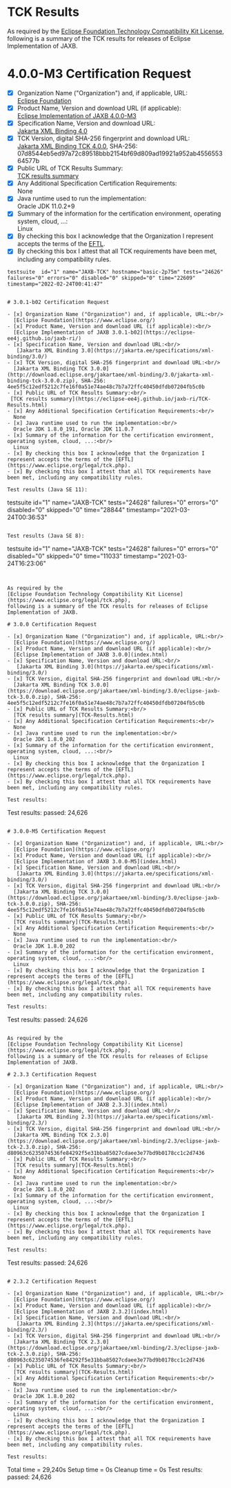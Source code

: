 TCK Results
===========

As required by the
[Eclipse Foundation Technology Compatibility Kit License](https://www.eclipse.org/legal/tck.php),
following is a summary of the TCK results for releases of Eclipse Implementation of JAXB.

# 4.0.0-M3 Certification Request

- [x] Organization Name ("Organization") and, if applicable, URL:<br/>
  [Eclipse Foundation](https://www.eclipse.org/)
- [x] Product Name, Version and download URL (if applicable):<br/>
  [Eclipse Implementation of JAXB 4.0.0-M3](https://github.com/eclipse-ee4j/jaxb-ri/releases/tag/4.0.0-M3-RI)
- [x] Specification Name, Version and download URL:<br/>
   [Jakarta XML Binding 4.0](https://jakarta.ee/specifications/xml-binding/4.0/)
- [x] TCK Version, digital SHA-256 fingerprint and download URL:<br/>
  [Jakarta XML Binding TCK 4.0.0](http://download.eclipse.org/jakartaee/xml-binding/4.0/jakarta-xml-binding-tck-4.0.0.zip), SHA-256: 07d8544eb5ed97a72c89518bbb2154bf69d809ad19921a952ab455655364577b
- [x] Public URL of TCK Results Summary:<br/>
 [TCK results summary](https://eclipse-ee4j.github.io/jaxb-ri/TCK-Results.html)
- [x] Any Additional Specification Certification Requirements:<br/>
  None
- [x] Java runtime used to run the implementation:<br/>
    Oracle JDK 11.0.2+9
- [x] Summary of the information for the certification environment, operating system, cloud, ...:<br/>
  Linux
- [x] By checking this box I acknowledge that the Organization I represent accepts the terms of the [EFTL](https://www.eclipse.org/legal/tck.php).
- [x] By checking this box I attest that all TCK requirements have been met, including any compatibility rules.

```
testsuite  id="1" name="JAXB-TCK" hostname="basic-2p75m" tests="24626" failures="0" errors="0" disabled="0" skipped="0" time="22609" timestamp="2022-02-24T00:41:47"


# 3.0.1-b02 Certification Request

- [x] Organization Name ("Organization") and, if applicable, URL:<br/>
  [Eclipse Foundation](https://www.eclipse.org/)
- [x] Product Name, Version and download URL (if applicable):<br/>
  [Eclipse Implementation of JAXB 3.0.1-b02](https://eclipse-ee4j.github.io/jaxb-ri/)
- [x] Specification Name, Version and download URL:<br/>
   [Jakarta XML Binding 3.0](https://jakarta.ee/specifications/xml-binding/3.0/)
- [x] TCK Version, digital SHA-256 fingerprint and download URL:<br/>
  [Jakarta XML Binding TCK 3.0.0](http://download.eclipse.org/jakartaee/xml-binding/3.0/jakarta-xml-binding-tck-3.0.0.zip), SHA-256: 4ee5f5c12edf5212c7fe16f0a51e74ae48c7b7a72ffc40450dfdb07204fb5c0b
- [x] Public URL of TCK Results Summary:<br/>
 [TCK results summary](https://eclipse-ee4j.github.io/jaxb-ri/TCK-Results.html)
- [x] Any Additional Specification Certification Requirements:<br/>
  None
- [x] Java runtime used to run the implementation:<br/>
  Oracle JDK 1.8.0_191, Oracle JDK 11.0.7
- [x] Summary of the information for the certification environment, operating system, cloud, ...:<br/>
  Linux
- [x] By checking this box I acknowledge that the Organization I represent accepts the terms of the [EFTL](https://www.eclipse.org/legal/tck.php).
- [x] By checking this box I attest that all TCK requirements have been met, including any compatibility rules.

Test results (Java SE 11):

```
testsuite  id="1" name="JAXB-TCK" tests="24628" failures="0" errors="0" disabled="0" skipped="0" time="28844" timestamp="2021-03-24T00:36:53"
```

Test results (Java SE 8):

```
testsuite  id="1" name="JAXB-TCK" tests="24628" failures="0" errors="0" disabled="0" skipped="0" time="11033" timestamp="2021-03-24T16:23:06"
```


As required by the
[Eclipse Foundation Technology Compatibility Kit License](https://www.eclipse.org/legal/tck.php),
following is a summary of the TCK results for releases of Eclipse Implementation of JAXB.

# 3.0.0 Certification Request

- [x] Organization Name ("Organization") and, if applicable, URL:<br/>
  [Eclipse Foundation](https://www.eclipse.org/)
- [x] Product Name, Version and download URL (if applicable):<br/>
  [Eclipse Implementation of JAXB 3.0.0](index.html)
- [x] Specification Name, Version and download URL:<br/>
   [Jakarta XML Binding 3.0](https://jakarta.ee/specifications/xml-binding/3.0/)
- [x] TCK Version, digital SHA-256 fingerprint and download URL:<br/>
  [Jakarta XML Binding TCK 3.0.0](https://download.eclipse.org/jakartaee/xml-binding/3.0/eclipse-jaxb-tck-3.0.0.zip), SHA-256: 4ee5f5c12edf5212c7fe16f0a51e74ae48c7b7a72ffc40450dfdb07204fb5c0b
- [x] Public URL of TCK Results Summary:<br/>
  [TCK results summary](TCK-Results.html)
- [x] Any Additional Specification Certification Requirements:<br/>
  None
- [x] Java runtime used to run the implementation:<br/>
  Oracle JDK 1.8.0_202
- [x] Summary of the information for the certification environment, operating system, cloud, ...:<br/>
  Linux
- [x] By checking this box I acknowledge that the Organization I represent accepts the terms of the [EFTL](https://www.eclipse.org/legal/tck.php).
- [x] By checking this box I attest that all TCK requirements have been met, including any compatibility rules.

Test results:

```
Test results: passed: 24,626
```

# 3.0.0-M5 Certification Request

- [x] Organization Name ("Organization") and, if applicable, URL:<br/>
  [Eclipse Foundation](https://www.eclipse.org/)
- [x] Product Name, Version and download URL (if applicable):<br/>
  [Eclipse Implementation of JAXB 3.0.0-M5](index.html)
- [x] Specification Name, Version and download URL:<br/>
   [Jakarta XML Binding 3.0](https://jakarta.ee/specifications/xml-binding/3.0/)
- [x] TCK Version, digital SHA-256 fingerprint and download URL:<br/>
  [Jakarta XML Binding TCK 3.0.0](https://download.eclipse.org/jakartaee/xml-binding/3.0/eclipse-jaxb-tck-3.0.0.zip), SHA-256: 4ee5f5c12edf5212c7fe16f0a51e74ae48c7b7a72ffc40450dfdb07204fb5c0b
- [x] Public URL of TCK Results Summary:<br/>
  [TCK results summary](TCK-Results.html)
- [x] Any Additional Specification Certification Requirements:<br/>
  None
- [x] Java runtime used to run the implementation:<br/>
  Oracle JDK 1.8.0_202
- [x] Summary of the information for the certification environment, operating system, cloud, ...:<br/>
  Linux
- [x] By checking this box I acknowledge that the Organization I represent accepts the terms of the [EFTL](https://www.eclipse.org/legal/tck.php).
- [x] By checking this box I attest that all TCK requirements have been met, including any compatibility rules.

Test results:

```
Test results: passed: 24,626
```

As required by the
[Eclipse Foundation Technology Compatibility Kit License](https://www.eclipse.org/legal/tck.php),
following is a summary of the TCK results for releases of Eclipse Implementation of JAXB.

# 2.3.3 Certification Request

- [x] Organization Name ("Organization") and, if applicable, URL:<br/>
  [Eclipse Foundation](https://www.eclipse.org/)
- [x] Product Name, Version and download URL (if applicable):<br/>
  [Eclipse Implementation of JAXB 2.3.3](index.html)
- [x] Specification Name, Version and download URL:<br/>
   [Jakarta XML Binding 2.3](https://jakarta.ee/specifications/xml-binding/2.3/)
- [x] TCK Version, digital SHA-256 fingerprint and download URL:<br/>
  [Jakarta XML Binding TCK 2.3.0](https://download.eclipse.org/jakartaee/xml-binding/2.3/eclipse-jaxb-tck-2.3.0.zip), SHA-256: d80963c6235074536fe84292f5e31bba85027cdaee3e77bd9b0178cc1c2d7436
- [x] Public URL of TCK Results Summary:<br/>
  [TCK results summary](TCK-Results.html)
- [x] Any Additional Specification Certification Requirements:<br/>
  None
- [x] Java runtime used to run the implementation:<br/>
  Oracle JDK 1.8.0_202
- [x] Summary of the information for the certification environment, operating system, cloud, ...:<br/>
  Linux
- [x] By checking this box I acknowledge that the Organization I represent accepts the terms of the [EFTL](https://www.eclipse.org/legal/tck.php).
- [x] By checking this box I attest that all TCK requirements have been met, including any compatibility rules.

Test results:

```
Test results: passed: 24,626
```

# 2.3.2 Certification Request

- [x] Organization Name ("Organization") and, if applicable, URL:<br/>
  [Eclipse Foundation](https://www.eclipse.org/)
- [x] Product Name, Version and download URL (if applicable):<br/>
  [Eclipse Implementation of JAXB 2.3.2](index.html)
- [x] Specification Name, Version and download URL:<br/>
   [Jakarta XML Binding 2.3](https://jakarta.ee/specifications/xml-binding/2.3/)
- [x] TCK Version, digital SHA-256 fingerprint and download URL:<br/>
  [Jakarta XML Binding TCK 2.3.0](https://download.eclipse.org/jakartaee/xml-binding/2.3/eclipse-jaxb-tck-2.3.0.zip), SHA-256: d80963c6235074536fe84292f5e31bba85027cdaee3e77bd9b0178cc1c2d7436
- [x] Public URL of TCK Results Summary:<br/>
  [TCK results summary](TCK-Results.html)
- [x] Any Additional Specification Certification Requirements:<br/>
  None
- [x] Java runtime used to run the implementation:<br/>
  Oracle JDK 1.8.0_202
- [x] Summary of the information for the certification environment, operating system, cloud, ...:<br/>
  Linux
- [x] By checking this box I acknowledge that the Organization I represent accepts the terms of the [EFTL](https://www.eclipse.org/legal/tck.php).
- [x] By checking this box I attest that all TCK requirements have been met, including any compatibility rules.

Test results:

```
Total time = 29,240s
Setup time = 0s
Cleanup time = 0s
Test results: passed: 24,626
```
